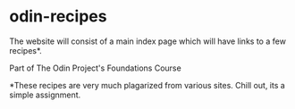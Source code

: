 # odin-recipes

The website will consist of a main index page which will have links to a few recipes*.

Part of The Odin Project's Foundations Course

*These recipes are very much plagarized from various sites. Chill out, its a simple assignment.

